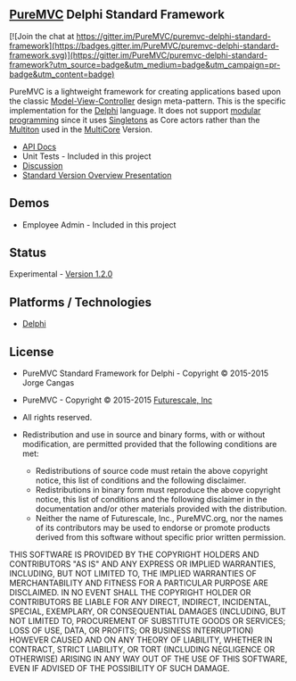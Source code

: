 ## [PureMVC](http://puremvc.github.com/) Delphi Standard Framework

[![Join the chat at https://gitter.im/PureMVC/puremvc-delphi-standard-framework](https://badges.gitter.im/PureMVC/puremvc-delphi-standard-framework.svg)](https://gitter.im/PureMVC/puremvc-delphi-standard-framework?utm_source=badge&utm_medium=badge&utm_campaign=pr-badge&utm_content=badge)

PureMVC is a lightweight framework for creating applications based upon the classic [Model-View-Controller](http://en.wikipedia.org/wiki/Model-view-controller) design meta-pattern. This is the specific implementation for the [Delphi](http://www.embarcadero.com/products/delphi) language. It does not support [modular programming](http://en.wikipedia.org/wiki/Modular_programming) since it uses [Singletons](http://en.wikipedia.org/wiki/Singleton_pattern) as Core actors rather than the [Multiton](http://en.wikipedia.org/wiki/Multiton) used in the [MultiCore](https://github.com/PureMVC/puremvc-swift-multicore-framework/wiki) Version.

* [API Docs](http://puremvc.org/pages/docs/Delphi/standard/)
* Unit Tests - Included in this project
* [Discussion](http://forums.puremvc.org/index.php?board=127)
* [Standard Version Overview Presentation](http://puremvc.tv/#P100)

## Demos
* Employee Admin - Included in this project

## Status
Experimental - [Version 1.2.0](https://github.com/PureMVC/puremvc-delphi-standard-framework/blob/master/VERSION)

## Platforms / Technologies
* [Delphi](http://www.embarcadero.com/products/delphi)

## License
* PureMVC Standard Framework for Delphi - Copyright © 2015-2015 Jorge Cangas
* PureMVC - Copyright © 2015-2015 [Futurescale, Inc](http://futurescale.com) 
* All rights reserved.

* Redistribution and use in source and binary forms, with or without modification, are permitted provided that the following conditions are met:

  * Redistributions of source code must retain the above copyright notice, this list of conditions and the following disclaimer.
  * Redistributions in binary form must reproduce the above copyright notice, this list of conditions and the following disclaimer in the documentation and/or other materials provided with the distribution.
  * Neither the name of Futurescale, Inc., PureMVC.org, nor the names of its contributors may be used to endorse or promote products derived from this software without specific prior written permission.

THIS SOFTWARE IS PROVIDED BY THE COPYRIGHT HOLDERS AND CONTRIBUTORS "AS IS" AND ANY EXPRESS OR IMPLIED WARRANTIES, INCLUDING, BUT NOT LIMITED TO, THE IMPLIED WARRANTIES OF MERCHANTABILITY AND FITNESS FOR A PARTICULAR PURPOSE ARE DISCLAIMED. IN NO EVENT SHALL THE COPYRIGHT HOLDER OR CONTRIBUTORS BE LIABLE FOR ANY DIRECT, INDIRECT, INCIDENTAL, SPECIAL, EXEMPLARY, OR CONSEQUENTIAL DAMAGES (INCLUDING, BUT NOT LIMITED TO, PROCUREMENT OF SUBSTITUTE GOODS OR SERVICES; LOSS OF USE, DATA, OR PROFITS; OR BUSINESS INTERRUPTION) HOWEVER CAUSED AND ON ANY THEORY OF LIABILITY, WHETHER IN CONTRACT, STRICT LIABILITY, OR TORT (INCLUDING NEGLIGENCE OR OTHERWISE) ARISING IN ANY WAY OUT OF THE USE OF THIS SOFTWARE, EVEN IF ADVISED OF THE POSSIBILITY OF SUCH DAMAGE.
